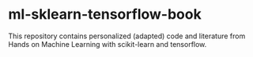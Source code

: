 # ml-sklearn-tensorflow-book
This repository contains personalized (adapted) code and literature from Hands on Machine Learning with scikit-learn and tensorflow.
